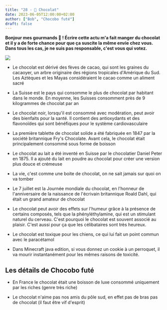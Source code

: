 ```yaml
---
title: "28 - 🍫 Chocolat"
date: 2023-06-05T12:00:00+02:00
author: ["Bob", "Chocobo futé"]
draft: false
---
```


**Bonjour mes gourmands 🍫 ! Écrire cette actu m'a fait manger du chocolat et il y a de forte chance pour que ça suscite la même envie chez vous. Dans tous les cas, je ne suis pas responsable, c'est vous qui votez.**

![](/img/28.jpg)

- Le chocolat est dérivé des fèves de cacao, qui sont les graines du cacaoyer, un arbre originaire des régions tropicales d'Amérique du Sud. Les Aztèques et les Mayas considéraient le cacao comme un aliment sacré

- La Suisse est le pays qui consomme le plus de chocolat par habitant dans le monde. En moyenne, les Suisses consomment près de 9 kilogrammes de chocolat par an  

- Le chocolat noir, lorsqu'il est consommé avec modération, peut avoir des bienfaits pour la santé. Il contient des antioxydants et des flavonoïdes qui sont bénéfiques pour le système cardiovasculaire

- La première tablette de chocolat solide a été fabriquée en 1847 par la société britannique Fry's Chocolate. Avant cela, le chocolat était principalement consommé sous forme de boisson

- Le chocolat au lait a été inventé en Suisse par le chocolatier Daniel Peter en 1875. Il a ajouté du lait en poudre au chocolat pour créer une version plus douce et crémeuse

- La vie, c'est comme une boite de chocolat, on ne sait jamais sur quoi on va tomber  

- Le 7 juillet est la Journée mondiale du chocolat, en l'honneur de l'anniversaire de la naissance de l'écrivain britannique Roald Dahl, qui était un grand amateur de chocolat

- Le chocolat peut avoir des effets sur l'humeur grâce à la présence de certains composés, tels que la phényléthylamine, qui est un stimulant naturel du cerveau. C'est pourquoi le chocolat est souvent associé au plaisir. C'est aussi pour ça que les célibataires sont très heureux.  

- Le chocolat est toxique pour les chiens, ce qui lui fait un point commun avec le paracétamol  

- Dans Minecraft java edition, si vous donnez un cookie à un perroquet, il va mourir instantanément pour les mêmes raisons de toxicité.

## Les détails de Chocobo futé

- En France le chocolat était une boisson de luxe consommé uniquement par les riches (genre très riche)

- Le chocolat n'aime pas nos amis du pôle sud, en effet pas de bras pas de chocolat (il faut être vif d'esprit)
